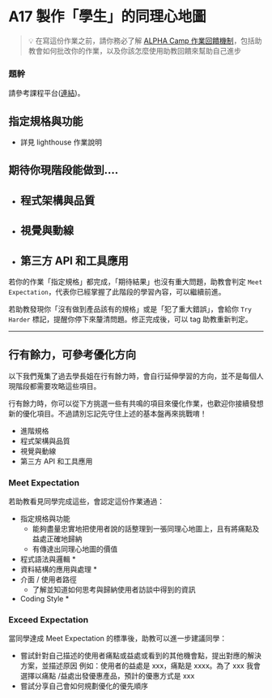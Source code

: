 # A17 製作「學生」的同理心地圖

> 💡  在寫這份作業之前，請你務必了解 <a href="https://github.com/Carrot7712/ALPHACamp_assignment_rubrics/blob/main/README.md" target="_blank">ALPHA Camp 作業回饋機制</a>，包括助教會如何批改你的作業，以及你該怎麼使用助教回饋來幫助自己進步

### 題幹
請參考課程平台([連結](https://lighthouse.alphacamp.co/courses/42/assignments/1145))。
## 指定規格與功能

- 詳見 lighthouse 作業說明

## 期待你現階段能做到....

- 程式架構與品質
  - 
- 視覺與動線
  - 
- 第三方 API 和工具應用
  - 

若你的作業「指定規格」都完成，「期待結果」也沒有重大問題，助教會判定 `Meet Expectation`，代表你已經掌握了此階段的學習內容，可以繼續前進。

若助教發現你「沒有做到產品該有的規格」或是「犯了重大錯誤」，會給你 `Try Harder` 標記，提醒你停下來釐清問題。修正完成後，可以 tag 助教重新判定。

---
## 行有餘力，可參考優化方向
以下我們蒐集了過去學長姐在行有餘力時，會自行延伸學習的方向，並不是每個人現階段都需要攻略這些項目。

行有餘力時，你可以從下方挑選一些有共鳴的項目來優化作業，也歡迎你接續發想新的優化項目。不過請別忘記先守住上述的基本盤再來挑戰唷！

- 進階規格
- 程式架構與品質
- 視覺與動線
- 第三方 API 和工具應用








### Meet Expectation
若助教看見同學完成這些，會認定這份作業通過：
* 指定規格與功能
  * 能夠盡量忠實地把使用者說的話整理到一張同理心地圖上，且有將痛點及益處正確地歸納
  * 有傳達出同理心地圖的價值
* 程式語法與邏輯
  * 
* 資料結構的應用與處理
  * 
* 介面 / 使用者路徑
  * 了解並知道如何思考與歸納使用者訪談中得到的資訊
* Coding Style
  * 
### Exceed Expectation
當同學達成 Meet Expectation 的標準後，助教可以進一步建議同學：
* 嘗試針對自己描述的使用者痛點或益處或看到的其他機會點，提出對應的解決方案，並描述原因
例如：使用者的益處是 xxx，痛點是 xxxx。為了 xxx 我會選擇以痛點 /益處出發優惠產品，預計的優惠方式是 xxx
* 嘗試分享自己會如何規劃優化的優先順序